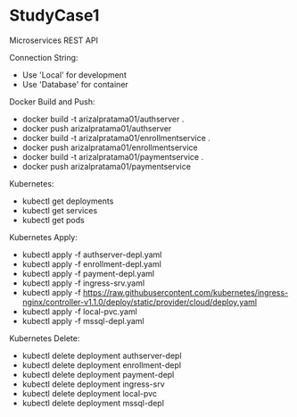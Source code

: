 # StudyCase1
Microservices REST API

Connection String:
- Use 'Local' for development
- Use 'Database' for container

Docker Build and Push:
- docker build -t arizalpratama01/authserver .
- docker push arizalpratama01/authserver
- docker build -t arizalpratama01/enrollmentservice .
- docker push arizalpratama01/enrollmentservice
- docker build -t arizalpratama01/paymentservice .
- docker push arizalpratama01/paymentservice

Kubernetes:
- kubectl get deployments
- kubectl get services
- kubectl get pods

Kubernetes Apply:
- kubectl apply -f authserver-depl.yaml
- kubectl apply -f enrollment-depl.yaml
- kubectl apply -f payment-depl.yaml
- kubectl apply -f ingress-srv.yaml
- kubectl apply -f https://raw.githubusercontent.com/kubernetes/ingress-nginx/controller-v1.1.0/deploy/static/provider/cloud/deploy.yaml
- kubectl apply -f local-pvc.yaml
- kubectl apply -f mssql-depl.yaml

Kubernetes Delete:
- kubectl delete deployment authserver-depl
- kubectl delete deployment enrollment-depl
- kubectl delete deployment payment-depl
- kubectl delete deployment ingress-srv
- kubectl delete deployment local-pvc
- kubectl delete deployment mssql-depl
